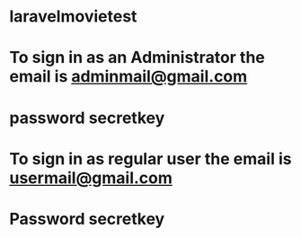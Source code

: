 # laravelmovietest

# To sign in as an Administrator the email is adminmail@gmail.com

# password secretkey

# To sign in as regular user the email is usermail@gmail.com

# Password secretkey
